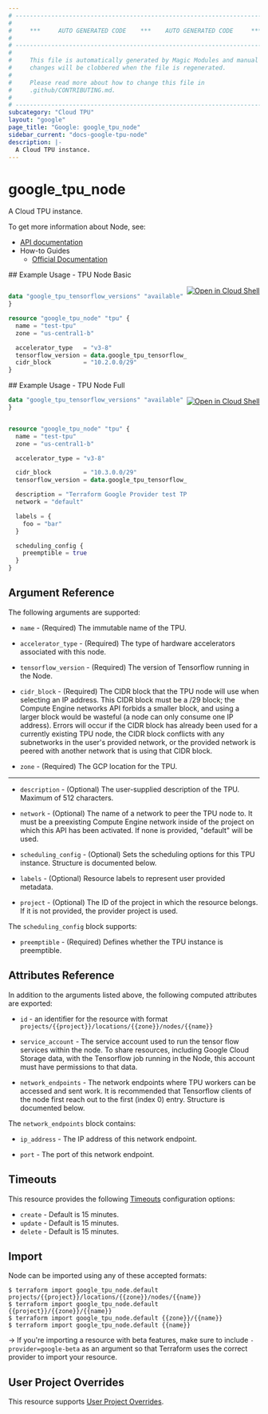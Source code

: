```yaml
---
# ----------------------------------------------------------------------------
#
#     ***     AUTO GENERATED CODE    ***    AUTO GENERATED CODE     ***
#
# ----------------------------------------------------------------------------
#
#     This file is automatically generated by Magic Modules and manual
#     changes will be clobbered when the file is regenerated.
#
#     Please read more about how to change this file in
#     .github/CONTRIBUTING.md.
#
# ----------------------------------------------------------------------------
subcategory: "Cloud TPU"
layout: "google"
page_title: "Google: google_tpu_node"
sidebar_current: "docs-google-tpu-node"
description: |-
  A Cloud TPU instance.
---
```


# google\_tpu\_node

A Cloud TPU instance.


To get more information about Node, see:

* [API documentation](https://cloud.google.com/tpu/docs/reference/rest/)
* How-to Guides
    * [Official Documentation](https://cloud.google.com/tpu/docs/)

<div class = "oics-button" style="float: right; margin: 0 0 -15px">
  <a href="https://console.cloud.google.com/cloudshell/open?cloudshell_git_repo=https%3A%2F%2Fgithub.com%2Fterraform-google-modules%2Fdocs-examples.git&cloudshell_working_dir=tpu_node_basic&cloudshell_image=gcr.io%2Fgraphite-cloud-shell-images%2Fterraform%3Alatest&open_in_editor=main.tf&cloudshell_print=.%2Fmotd&cloudshell_tutorial=.%2Ftutorial.md" target="_blank">
    <img alt="Open in Cloud Shell" src="//gstatic.com/cloudssh/images/open-btn.svg" style="max-height: 44px; margin: 32px auto; max-width: 100%;">
  </a>
</div>
## Example Usage - TPU Node Basic


```terraform

data "google_tpu_tensorflow_versions" "available" {
}

resource "google_tpu_node" "tpu" {
  name = "test-tpu"
  zone = "us-central1-b"

  accelerator_type   = "v3-8"
  tensorflow_version = data.google_tpu_tensorflow_versions.available.versions[0]
  cidr_block         = "10.2.0.0/29"
}
```
<div class = "oics-button" style="float: right; margin: 0 0 -15px">
  <a href="https://console.cloud.google.com/cloudshell/open?cloudshell_git_repo=https%3A%2F%2Fgithub.com%2Fterraform-google-modules%2Fdocs-examples.git&cloudshell_working_dir=tpu_node_full&cloudshell_image=gcr.io%2Fgraphite-cloud-shell-images%2Fterraform%3Alatest&open_in_editor=main.tf&cloudshell_print=.%2Fmotd&cloudshell_tutorial=.%2Ftutorial.md" target="_blank">
    <img alt="Open in Cloud Shell" src="//gstatic.com/cloudssh/images/open-btn.svg" style="max-height: 44px; margin: 32px auto; max-width: 100%;">
  </a>
</div>
## Example Usage - TPU Node Full


```terraform
data "google_tpu_tensorflow_versions" "available" {
}


resource "google_tpu_node" "tpu" {
  name = "test-tpu"
  zone = "us-central1-b"

  accelerator_type = "v3-8"

  cidr_block         = "10.3.0.0/29"
  tensorflow_version = data.google_tpu_tensorflow_versions.available.versions[0]

  description = "Terraform Google Provider test TPU"
  network = "default"

  labels = {
    foo = "bar"
  }

  scheduling_config {
    preemptible = true
  }
}
```

## Argument Reference

The following arguments are supported:


* `name` -
  (Required)
  The immutable name of the TPU.

* `accelerator_type` -
  (Required)
  The type of hardware accelerators associated with this node.

* `tensorflow_version` -
  (Required)
  The version of Tensorflow running in the Node.

* `cidr_block` -
  (Required)
  The CIDR block that the TPU node will use when selecting an IP
  address. This CIDR block must be a /29 block; the Compute Engine
  networks API forbids a smaller block, and using a larger block would
  be wasteful (a node can only consume one IP address).
  Errors will occur if the CIDR block has already been used for a
  currently existing TPU node, the CIDR block conflicts with any
  subnetworks in the user's provided network, or the provided network
  is peered with another network that is using that CIDR block.

* `zone` -
  (Required)
  The GCP location for the TPU.


- - -


* `description` -
  (Optional)
  The user-supplied description of the TPU. Maximum of 512 characters.

* `network` -
  (Optional)
  The name of a network to peer the TPU node to. It must be a
  preexisting Compute Engine network inside of the project on which
  this API has been activated. If none is provided, "default" will be
  used.

* `scheduling_config` -
  (Optional)
  Sets the scheduling options for this TPU instance.  Structure is documented below.

* `labels` -
  (Optional)
  Resource labels to represent user provided metadata.

* `project` - (Optional) The ID of the project in which the resource belongs.
    If it is not provided, the provider project is used.


The `scheduling_config` block supports:

* `preemptible` -
  (Required)
  Defines whether the TPU instance is preemptible.

## Attributes Reference

In addition to the arguments listed above, the following computed attributes are exported:

* `id` - an identifier for the resource with format `projects/{{project}}/locations/{{zone}}/nodes/{{name}}`

* `service_account` -
  The service account used to run the tensor flow services within the
  node. To share resources, including Google Cloud Storage data, with
  the Tensorflow job running in the Node, this account must have
  permissions to that data.

* `network_endpoints` -
  The network endpoints where TPU workers can be accessed and sent work.
  It is recommended that Tensorflow clients of the node first reach out
  to the first (index 0) entry.  Structure is documented below.


The `network_endpoints` block contains:

* `ip_address` -
  The IP address of this network endpoint.

* `port` -
  The port of this network endpoint.

## Timeouts

This resource provides the following
[Timeouts](/docs/configuration/resources.html#timeouts) configuration options:

- `create` - Default is 15 minutes.
- `update` - Default is 15 minutes.
- `delete` - Default is 15 minutes.

## Import

Node can be imported using any of these accepted formats:

```
$ terraform import google_tpu_node.default projects/{{project}}/locations/{{zone}}/nodes/{{name}}
$ terraform import google_tpu_node.default {{project}}/{{zone}}/{{name}}
$ terraform import google_tpu_node.default {{zone}}/{{name}}
$ terraform import google_tpu_node.default {{name}}
```

-> If you're importing a resource with beta features, make sure to include `-provider=google-beta`
as an argument so that Terraform uses the correct provider to import your resource.

## User Project Overrides

This resource supports [User Project Overrides](https://www.terraform.io/docs/providers/google/guides/provider_reference.html#user_project_override).
